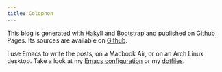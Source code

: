 ```yaml
---
title: Colophon
---
```


This blog is generated with [Hakyll][] and [Bootstrap][] and published on Github
Pages.  Its sources are available on [Github][].

I use Emacs to write the posts, on a Macbook Air, or on an Arch Linux desktop.
Take a look at my [Emacs configuration][] or my [dotfiles][].

[Hakyll]: http://jaspervdj.be/hakyll/
[bootstrap]: http://getbootstrap.com
[github]: https://github.com/lunaryorn/blog
[Emacs configuration]: https://github.com/lunaryorn/stante-pede
[dotfiles]: https://github.com/lunaryorn/dotfiles
